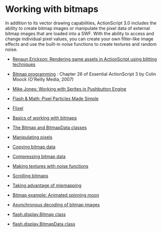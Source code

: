 # Working with bitmaps

<div>

In addition to its vector drawing capabilities, ActionScript 3.0 includes the
ability to create bitmap images or manipulate the pixel data of external bitmap
images that are loaded into a SWF. With the ability to access and change
individual pixel values, you can create your own filter-like image effects and
use the built-in noise functions to create textures and random noise.

- <a
  href="http://www.adobe.com/devnet/flex/articles/actionscript_blitting.html"
  target="_self">Renaun Erickson: Rendering game assets in ActionScript using
  blitting techniques</a>

- <a href="http://my.safaribooksonline.com/0596526946/bitmap_programming"
  target="_self">Bitmap programming</a> : Chapter 26 of Essential ActionScript 3
  by Colin Moock (O'Reilly Media, 2007)

- <a
  href="http://blog.flashgen.com/2011/03/22/working-with-sprites-in-pushbutton-engine/"
  target="_self">Mike Jones: Working with Sprites in Pushbutton Engine</a>

- <a href="http://www.flashandmath.com/intermediate/pixtut/"
  target="_self">Flash &amp; Math: Pixel Particles Made Simple</a>

- <a href="http://flixel.org/" target="_self">Flixel</a>

<!-- -->

- [Basics of working with bitmaps](./basics-of-working-with-bitmaps.md)
- [The Bitmap and BitmapData classes](./the-bitmap-and-bitmap-data-classes.md)
- [Manipulating pixels](./manipulating-pixels.md)
- [Copying bitmap data](./copying-bitmap-data.md)
- [Compressing bitmap data](./compressing-bitmap-data.md)
- [Making textures with noise functions](./making-textures-with-noise-functions.md)
- [Scrolling bitmaps](./scrolling-bitmaps.md)
- [Taking advantage of mipmapping](./taking-advantage-of-mipmapping.md)
- [Bitmap example: Animated spinning moon](./bitmap-example-animated-spinning-moon.md)
- [Asynchronous decoding of bitmap images](./asynchronous-decoding-of-bitmap-images.md)

- [flash.display.Bitmap class](http://help.adobe.com/en_US/FlashPlatform/reference/actionscript/3/flash/display/Bitmap.html)
- [flash.display.BitmapData class](http://help.adobe.com/en_US/FlashPlatform/reference/actionscript/3/flash/display/BitmapData.html)

</div>
